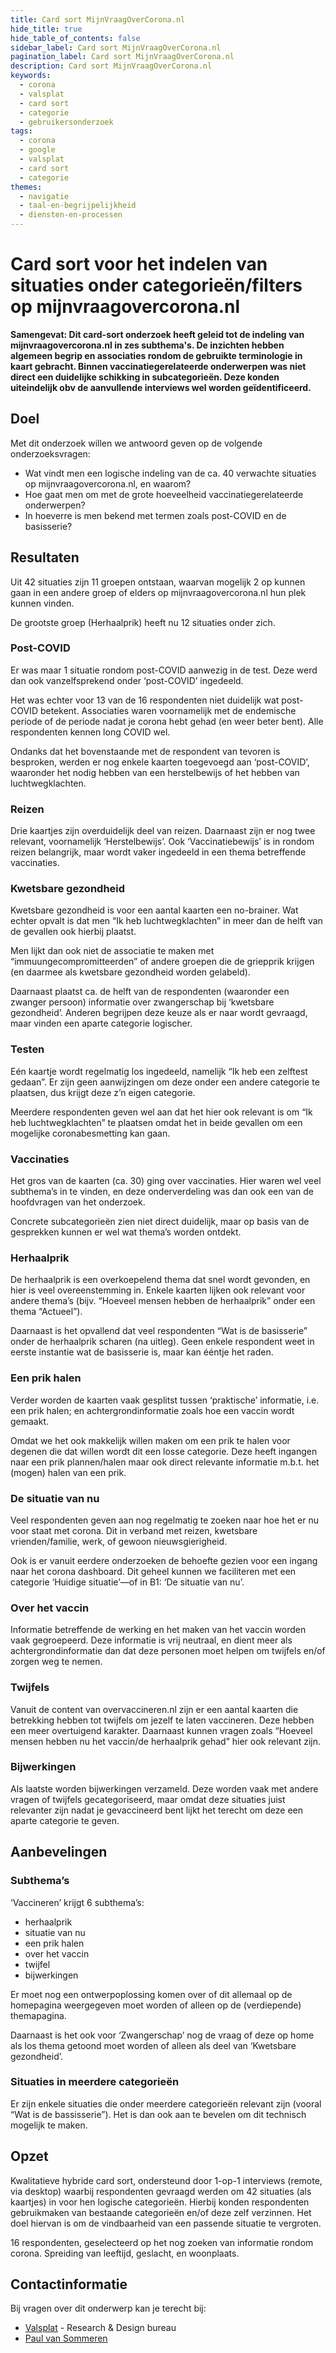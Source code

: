 ```yaml
---
title: Card sort MijnVraagOverCorona.nl
hide_title: true
hide_table_of_contents: false
sidebar_label: Card sort MijnVraagOverCorona.nl
pagination_label: Card sort MijnVraagOverCorona.nl
description: Card sort MijnVraagOverCorona.nl
keywords:
  - corona
  - valsplat
  - card sort
  - categorie
  - gebruikersonderzoek
tags:
  - corona
  - google
  - valsplat
  - card sort
  - categorie
themes:
  - navigatie
  - taal-en-begrijpelijkheid
  - diensten-en-processen
---
```


<!-- @license CC0-1.0 -->

# Card sort voor het indelen van situaties onder categorieën/filters op mijnvraagovercorona.nl

**Samengevat: Dit card-sort onderzoek heeft geleid tot de indeling van mijnvraagovercorona.nl in zes subthema's. De inzichten hebben algemeen begrip en associaties rondom de gebruikte terminologie in kaart gebracht. Binnen vaccinatiegerelateerde onderwerpen was niet direct een duidelijke schikking in subcategorieën. Deze konden uiteindelijk obv de aanvullende interviews wel worden geïdentificeerd.**

## Doel

Met dit onderzoek willen we antwoord geven op de volgende onderzoeksvragen:

- Wat vindt men een logische indeling van de ca. 40 verwachte situaties op mijnvraagovercorona.nl, en waarom?
- Hoe gaat men om met de grote hoeveelheid vaccinatiegerelateerde onderwerpen?
- In hoeverre is men bekend met termen zoals post-COVID en de basisserie?

## Resultaten

Uit 42 situaties zijn 11 groepen ontstaan, waarvan mogelijk 2 op kunnen gaan in een andere groep of elders op mijnvraagovercorona.nl hun plek kunnen vinden.

De grootste groep (Herhaalprik) heeft nu 12 situaties onder zich.

### Post-COVID

Er was maar 1 situatie rondom post-COVID aanwezig in de test. Deze werd dan ook vanzelfsprekend onder ‘post-COVID’ ingedeeld.

Het was echter voor 13 van de 16 respondenten niet duidelijk wat post-COVID betekent. Associaties waren voornamelijk met de endemische periode of de periode nadat je corona hebt gehad (en weer beter bent). Alle respondenten kennen long COVID wel.

Ondanks dat het bovenstaande met de respondent van tevoren is besproken, werden er nog enkele kaarten toegevoegd aan ‘post-COVID’, waaronder het nodig hebben van een herstelbewijs of het hebben van luchtwegklachten.

### Reizen

Drie kaartjes zijn overduidelijk deel van reizen. Daarnaast zijn er nog twee relevant, voornamelijk ‘Herstelbewijs’. Ook ‘Vaccinatiebewijs’ is in rondom reizen belangrijk, maar wordt vaker ingedeeld in een thema betreffende vaccinaties.

### Kwetsbare gezondheid

Kwetsbare gezondheid is voor een aantal kaarten een no-brainer. Wat echter opvalt is dat men “Ik heb luchtwegklachten” in meer dan de helft van de gevallen ook hierbij plaatst.

Men lijkt dan ook niet de associatie te maken met “immuungecompromitteerden” of andere groepen die de griepprik krijgen (en daarmee als kwetsbare gezondheid worden gelabeld).

Daarnaast plaatst ca. de helft van de respondenten (waaronder een zwanger persoon) informatie over zwangerschap bij ‘kwetsbare gezondheid’. Anderen begrijpen deze keuze als er naar wordt gevraagd, maar vinden een aparte categorie logischer.

### Testen

Eén kaartje wordt regelmatig los ingedeeld, namelijk “Ik heb een zelftest gedaan”. Er zijn geen aanwijzingen om deze onder een andere categorie te plaatsen, dus krijgt deze z’n eigen categorie.

Meerdere respondenten geven wel aan dat het hier ook relevant is om “Ik heb luchtwegklachten” te plaatsen omdat het in beide gevallen om een mogelijke coronabesmetting kan gaan.

### Vaccinaties

Het gros van de kaarten (ca. 30) ging over vaccinaties. Hier waren wel veel subthema’s in te vinden, en deze onderverdeling was dan ook een van de hoofdvragen van het onderzoek.

Concrete subcategorieën zien niet direct duidelijk, maar op basis van de gesprekken kunnen er wel wat thema’s worden ontdekt.

### Herhaalprik

De herhaalprik is een overkoepelend thema dat snel wordt gevonden, en hier is veel overeenstemming in. Enkele kaarten lijken ook relevant voor andere thema’s (bijv. “Hoeveel mensen hebben de herhaalprik” onder een thema “Actueel”).

Daarnaast is het opvallend dat veel respondenten “Wat is de basisserie” onder de herhaalprik scharen (na uitleg). Geen enkele respondent weet in eerste instantie wat de basisserie is, maar kan ééntje het raden.

### Een prik halen

Verder worden de kaarten vaak gesplitst tussen ‘praktische’ informatie, i.e. een prik halen; en achtergrondinformatie zoals hoe een vaccin wordt gemaakt.

Omdat we het ook makkelijk willen maken om een prik te halen voor degenen die dat willen wordt dit een losse categorie. Deze heeft ingangen naar een prik plannen/halen maar ook direct relevante informatie m.b.t. het (mogen) halen van een prik.

### De situatie van nu

Veel respondenten geven aan nog regelmatig te zoeken naar hoe het er nu voor staat met corona. Dit in verband met reizen, kwetsbare vrienden/familie, werk, of gewoon nieuwsgierigheid.

Ook is er vanuit eerdere onderzoeken de behoefte gezien voor een ingang naar het corona dashboard.
Dit geheel kunnen we faciliteren met een categorie ‘Huidige situatie’—of in B1: ‘De situatie van nu’.

### Over het vaccin

Informatie betreffende de werking en het maken van het vaccin worden vaak gegroepeerd. Deze informatie is vrij neutraal, en dient meer als achtergrondinformatie dan dat deze personen moet helpen om twijfels en/of zorgen weg te nemen.

### Twijfels

Vanuit de content van overvaccineren.nl zijn er een aantal kaarten die betrekking hebben tot twijfels om jezelf te laten vaccineren. Deze hebben een meer overtuigend karakter. Daarnaast kunnen vragen zoals “Hoeveel mensen hebben nu het vaccin/de herhaalprik gehad” hier ook relevant zijn.

### Bijwerkingen

Als laatste worden bijwerkingen verzameld. Deze worden vaak met andere vragen of twijfels gecategoriseerd, maar omdat deze situaties juist relevanter zijn nadat je gevaccineerd bent lijkt het terecht om deze een aparte categorie te geven.

## Aanbevelingen

### Subthema’s

‘Vaccineren’ krijgt 6 subthema’s:

- herhaalprik
- situatie van nu
- een prik halen
- over het vaccin
- twijfel
- bijwerkingen

Er moet nog een ontwerpoplossing komen over of dit allemaal op de homepagina weergegeven moet worden of alleen op de (verdiepende) themapagina.

Daarnaast is het ook voor ‘Zwangerschap’ nog de vraag of deze op home als los thema getoond moet worden of alleen als deel van ‘Kwetsbare gezondheid’.

### Situaties in meerdere categorieën

Er zijn enkele situaties die onder meerdere categorieën relevant zijn (vooral “Wat is de bassisserie”). Het is dan ook aan te bevelen om dit technisch mogelijk te maken.

## Opzet

Kwalitatieve hybride card sort, ondersteund door 1-op-1 interviews (remote, via desktop) waarbij respondenten gevraagd werden om 42 situaties (als kaartjes) in voor hen logische categorieën. Hierbij konden respondenten gebruikmaken van bestaande categorieën en/of deze zelf verzinnen. Het doel hiervan is om de vindbaarheid van een passende situatie te vergroten.

16 respondenten, geselecteerd op het nog zoeken van informatie rondom corona. Spreiding van leeftijd, geslacht, en woonplaats.

## Contactinformatie

Bij vragen over dit onderwerp kan je terecht bij:

- [Valsplat](https://www.valsplat.nl) - Research & Design bureau
- [Paul van Sommeren](mailto:paul@valsplat.nl)
